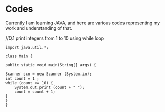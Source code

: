 # Codes
Currently I am learning JAVA, and here are various codes representing my work and understanding of that.


//Q.1 print integers from 1 to 10 using while loop

    import java.util.*;

    class Main {

    public static void main(String[] args) {

    Scanner scn = new Scanner (System.in);
    int count = 1 ;
    while (count <= 10) {
        System.out.print (count + " ");
        count = count + 1;
    }
    }
    }
